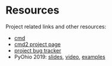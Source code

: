 # Resources

Project related links and other resources:

- [cmd](https://docs.python.org/3/library/cmd.html)
- [cmd2 project page](https://github.com/python-cmd2/cmd2)
- [project bug tracker](https://github.com/python-cmd2/cmd2/issues)
- PyOhio 2019:
  [slides](https://github.com/python-cmd2/talks/blob/main/PyOhio_2019/cmd2-PyOhio_2019.pdf),
  [video](https://www.youtube.com/watch?v=pebeWrTqIIw),
  [examples](https://github.com/python-cmd2/talks/tree/main/PyOhio_2019/examples)
